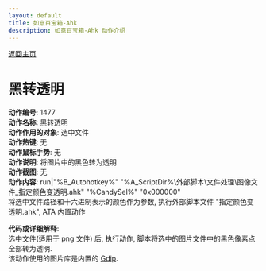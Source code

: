 ```yaml
---
layout: default
title: 如意百宝箱-Ahk
description: 如意百宝箱-Ahk 动作介绍
---
```

<link rel="stylesheet" href="../Actions/css/atom-one-light.min.css">
<script src="../Actions/js/highlight.min.js"></script>
<script>hljs.highlightAll();</script>

[返回主页](../index.md)

# [](#header-2) 黑转透明

**动作编号**: 1477  
**动作名称**: 黑转透明  
**动作作用的对象**: 选中文件  
**动作热键**: 无  
**动作鼠标手势**: 无  
**动作说明**: 将图片中的黑色转为透明  
**动作截图**: 无  
**动作内容**: run|"%B_Autohotkey%" "%A_ScriptDir%\外部脚本\文件处理\图像文件_指定颜色变透明.ahk" "%CandySel%" "0x000000"  
将选中文件路径和十六进制表示的颜色作为参数, 执行外部脚本文件 "指定颜色变透明.ahk", ATA 内置动作  

**代码或详细解释**:  
选中文件(适用于 png 文件) 后, 执行动作, 脚本将选中的图片文件中的黑色像素点全部转为透明.  
该动作使用的图片库是内置的 [Gdip](https://github.com/marius-sucan/AHK-GDIp-Library-Compilation).